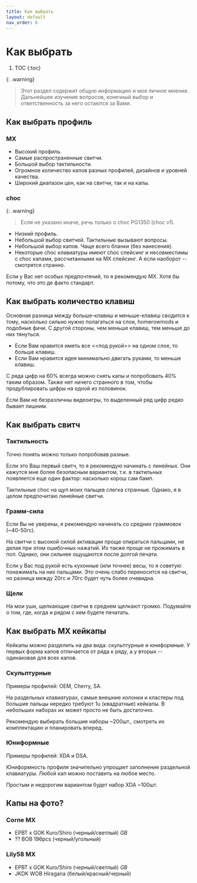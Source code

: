 ```yaml
---
title: Как выбрать
layout: default
nav_order: 6
---
```


# Как выбрать

1. TOC
{:toc}

{: .warning}
> Этот раздел содержит общую информацию и мое личное мнение. Дальнейшее изучение вопросов, конечный выбор и ответственность за него остаются за Вами.

## Как выбрать профиль

### MX

- Высокий профиль.
- Самые распространенные свитчи.
- Большой выбор тактильности.
- Огромное количество капов разных профилей, дизайнов и уровней качества.
- Широкий диапазон цен, как на свитчи, так и на капы.

### choc

{: .warning}
> Если не указано иначе, речь только о choc PG1350 (choc v1).

- Низкий профиль.
- Небольшой выбор свитчей. Тактильные вызывают вопросы.
- Небольшой выбор капов. Чаще всего бланки (без нанесения).
- Некоторые choc клавиатуры имеют choc спейсинг и несовместимы с choc капами,
  рассчитанными на MX спейсинг. А если наоборот -- смотрятся странно.

Если у Вас нет особых предпочтений, то я рекомендую MX. Хотя бы потому, что это де факто стандарт.

## Как выбрать количество клавиш

Основная разница между больше-клавиш и меньше-клавиш сводится к тому, насколько сильно нужно полагаться на слои, homerowmods и подобные фичи. С другой стороны, чем меньше клавиш, тем меньше до них тянуться.

- Если Вам нравится иметь все <<под рукой>> на одном слое, то больше клавиш.
- Если Вам нравится идея минимально двигать руками, то меньше клавиш.

С ряда цифр на 60% всегда можно снять капы и попробовать 40% таким образом. Также нет ничего странного в том, чтобы продублировать цифры на одной из половинок.

Если Вам не безразличны видеоигры, то выделенный ряд цифр редко бывает лишним.

## Как выбрать свитч

### Тактильность

Точно понять можно только попробовав разные.

Если это Ваш первый свитч, то я рекомендую начинать с линейных. Они кажутся мне более безопасным вариантом, т.к. в тактильных появляется еще один фактор: насколько хорош сам бамп.

Тактильные choc на щуп моих пальцев слегка странные. Однако, я в целом предпочитаю линейные свитчи.

### Грамм-сила

Если Вы не уверены, я рекомендую начинать со средних граммовок (~40-50гс).

На свитчи с высокой силой активации проще опираться пальцами, не делая при этом ошибочных нажатий. Их также проще не прожимать в пол. Однако, они сильнее ощущаются после долгой печати.

Если у Вас под рукой есть кухонные (или точнее) весы, то я советую понажимать на них пальцами. Это очень слабо переносится на свитчи, но разница между 20гс и 70гс будет чуть более очевидна.

### Щелк

На мои уши, щелкающие свитчи в среднем щелкают громко. Подумайте о том, где, когда и рядом с кем будете печатать.

## Как выбрать МХ кейкапы

Кейкапы можно разделить на два вида: скульптурные и юниформные. У первых форма капов отличается от ряда к ряду, а у вторых -- одинаковая для всех капов.

### Скульптурные

Примеры профилей: OEM, Cherry, SA.

На раздельных клавиатурах, самые внешние колонки и кластеры под большие пальцы нередко требуют 1u (квадратные) кейкапы. В небольших наборах их может просто не быть достаточно.

Рекомендую выбирать большие наборы ~200шт., смотреть их комплектацию и планировать вперед.

### Юниформные

Примеры профилей: XDA и DSA.

Юниформность профиля значительно упрощает заполнение раздельной клавиатуры. Любой кап можно поставить на любое место.

Простым и недорогим вариантом будет набор XDA ~100шт.

## Капы на фото?

### Corne MX

- EPBT x GOK Kuro/Shiro (черный/светлый) *GB*
- ?? BOB 196pcs (черный/угольный)

### Lily58 MX

- EPBT x GOK Kuro/Shiro (черный/светлый) *GB*
- JKDK WOB Hiragana (белый/красный/черный)
